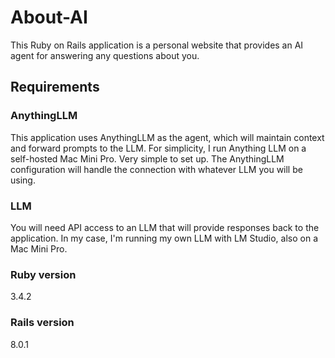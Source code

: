 # About-AI

This Ruby on Rails application is a personal website that provides an AI agent for answering any questions about you.



## Requirements

### AnythingLLM

This application uses AnythingLLM as the agent, which will maintain context and forward prompts to the LLM. For simplicity, I run Anything LLM on a self-hosted Mac Mini Pro. Very simple to set up. The AnythingLLM configuration will handle the connection with whatever LLM you will be using.

### LLM

You will need API access to an LLM that will provide responses back to the application. In my case, I'm running my own LLM with LM Studio, also on a Mac Mini Pro.

### Ruby version

3.4.2

### Rails version

8.0.1
